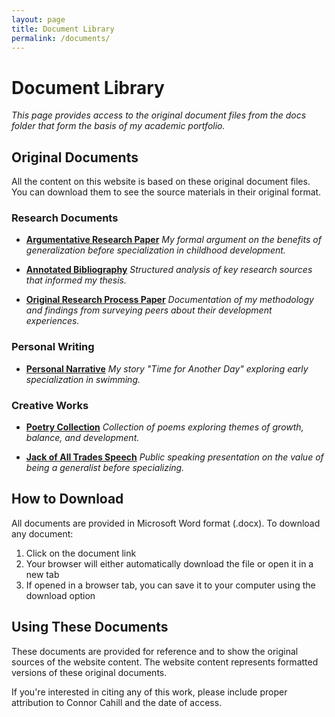 ```yaml
---
layout: page
title: Document Library
permalink: /documents/
---
```


# Document Library

*This page provides access to the original document files from the docs folder that form the basis of my academic portfolio.*

## Original Documents

All the content on this website is based on these original document files. You can download them to see the source materials in their original format.

### Research Documents

- [**Argumentative Research Paper**](/assets/documents/Argumentitive-Research-Paper.docx)
  *My formal argument on the benefits of generalization before specialization in childhood development.*

- [**Annotated Bibliography**](/assets/documents/Annotated-Bibliography.docx)
  *Structured analysis of key research sources that informed my thesis.*

- [**Original Research Process Paper**](/assets/documents/Original-Research-Process-Paper.docx)
  *Documentation of my methodology and findings from surveying peers about their development experiences.*

### Personal Writing

- [**Personal Narrative**](/assets/documents/Narrative.docx)
  *My story "Time for Another Day" exploring early specialization in swimming.*


### Creative Works

- [**Poetry Collection**](/assets/documents/103-Poetry.docx)
  *Collection of poems exploring themes of growth, balance, and development.*

- [**Jack of All Trades Speech**](/assets/documents/Jack-of-All-Trades-Speech.docx)
  *Public speaking presentation on the value of being a generalist before specializing.*

## How to Download

All documents are provided in Microsoft Word format (.docx). To download any document:

1. Click on the document link
2. Your browser will either automatically download the file or open it in a new tab
3. If opened in a browser tab, you can save it to your computer using the download option

## Using These Documents

These documents are provided for reference and to show the original sources of the website content. The website content represents formatted versions of these original documents.

If you're interested in citing any of this work, please include proper attribution to Connor Cahill and the date of access.